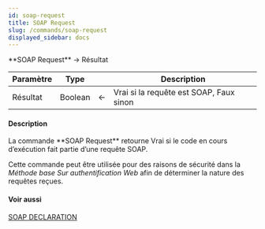 ```yaml
---
id: soap-request
title: SOAP Request
slug: /commands/soap-request
displayed_sidebar: docs
---
```


<!--REF #_command_.SOAP Request.Syntax-->**SOAP Request**  -> Résultat<!-- END REF-->
<!--REF #_command_.SOAP Request.Params-->
| Paramètre | Type |  | Description |
| --- | --- | --- | --- |
| Résultat | Boolean | &larr; | Vrai si la requête est SOAP, Faux sinon |

<!-- END REF-->

#### Description 

<!--REF #_command_.SOAP Request.Summary-->La commande **SOAP Request** retourne Vrai si le code en cours d’exécution fait partie d’une requête SOAP.<!-- END REF--> 

Cette commande peut être utilisée pour des raisons de sécurité dans la *Méthode base Sur authentification Web* afin de déterminer la nature des requêtes reçues.

#### Voir aussi 

[SOAP DECLARATION](soap-declaration.md)  